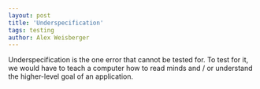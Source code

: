 ```yaml
---
layout: post
title: 'Underspecification'
tags: testing
author: Alex Weisberger
---
```


Underspecification is the one error that cannot be tested for. To test for it, we would have to teach a computer how to read minds and / or understand the higher-level goal of an application. 